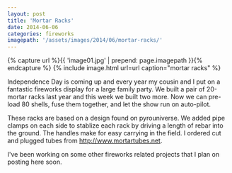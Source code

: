 ```yaml
---
layout: post
title: 'Mortar Racks'
date: 2014-06-06
categories: fireworks
imagepath: '/assets/images/2014/06/mortar-racks/'
---
```


{% capture url %}{{ 'image01.jpg' | prepend: page.imagepath }}{% endcapture %}
{% include image.html url=url caption="mortar racks" %}

Independence Day is coming up and every year my cousin and I put on a
fantastic fireworks display for a large family party. We built a pair of
20-mortar racks last year and this week we built two more. Now we can
pre-load 80 shells, fuse them together, and let the show run on auto-pilot.

These racks are based on a design found on pyrouniverse. We added pipe
clamps on each side to stablize each rack by driving a length of rebar into
the ground. The handles make for easy carrying in the field. I ordered cut
and plugged tubes from <http://www.mortartubes.net>.

I've been working on some other fireworks related projects that I plan on
posting here soon.

